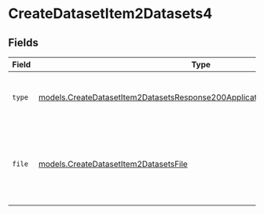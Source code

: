 # CreateDatasetItem2Datasets4


## Fields

| Field                                                                                                                                                            | Type                                                                                                                                                             | Required                                                                                                                                                         | Description                                                                                                                                                      |
| ---------------------------------------------------------------------------------------------------------------------------------------------------------------- | ---------------------------------------------------------------------------------------------------------------------------------------------------------------- | ---------------------------------------------------------------------------------------------------------------------------------------------------------------- | ---------------------------------------------------------------------------------------------------------------------------------------------------------------- |
| `type`                                                                                                                                                           | [models.CreateDatasetItem2DatasetsResponse200ApplicationJSONResponseBodyType](../models/createdatasetitem2datasetsresponse200applicationjsonresponsebodytype.md) | :heavy_check_mark:                                                                                                                                               | The type of the content part. Always `file`.                                                                                                                     |
| `file`                                                                                                                                                           | [models.CreateDatasetItem2DatasetsFile](../models/createdatasetitem2datasetsfile.md)                                                                             | :heavy_check_mark:                                                                                                                                               | File data for the content part. Must contain either file_data or uri, but not both.                                                                              |